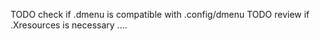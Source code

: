 TODO check if .dmenu is compatible with .config/dmenu
TODO review if .Xresources is necessary .... 
